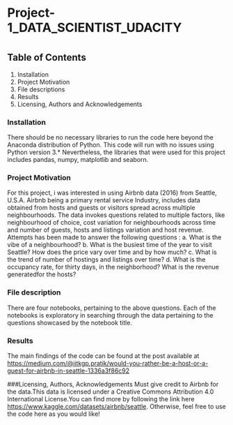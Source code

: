 # Project-1_DATA_SCIENTIST_UDACITY
# 
## Table of Contents
  1. Installation
  2. Project Motivation
  3. File descriptions
  4. Results
  5. Licensing, Authors and Acknowledgements
### Installation
There should be no necessary libraries to run the code here beyond the Anaconda distribution of Python. This code will run with no issues using Python version 3.*
Nevertheless, the libraries that were used for this project includes pandas, numpy, matplotlib and seaborn. 

### Project Motivation
For this project, i was interested in using Airbnb data (2016) from Seattle, U.S.A. 
Airbnb being a primary rental service Industry, includes data obtained from hosts and guests or visitors spread across multiple neighbourhoods. 
The data invokes questions related to multiple factors, like neighbourhood of choice, cost variation for neighbourhoods across time and number of guests, hosts and listings variation and host revenue. Attempts has been made to answer the following questions :
  a. What is the vibe of a neighbourhood?
  b. What is the busiest time of the year to visit Seattle? How does the price vary over time and by how  much?
  c. What is the trend of number of hostings and listings over time? 
  d. What is the occupancy rate, for thirty days, in the neighborhood? What is the revenue generatedfor the hosts?
  
### File description
There are four notebooks, pertaining to the above questions. Each of the notebooks is exploratory in searching through the data pertaining to the questions showcased by the notebook title.

### Results
The main findings of the code can be found at the post available at https://medium.com/@iitkgp.pratik/would-you-rather-be-a-host-or-a-guest-for-airbnb-in-seattle-1336a3f86c92

###Licensing, Authors, Acknowledgements
Must give credit to Airbnb for the data.This data is licensed under a Creative Commons Attribution 4.0 International License.You can find more by following the link here https://www.kaggle.com/datasets/airbnb/seattle. Otherwise, feel free to use the code here as you would like!
